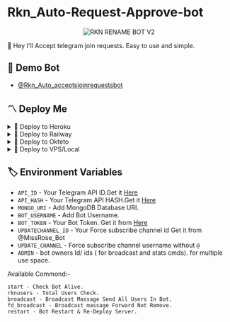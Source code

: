 # Rkn_Auto-Request-Approve-bot

<p align="center">
  <img src="https://graph.org/file/9dc402f2ba612e3f6dfbf.jpg" alt="RKN RENAME BOT V2">
</p>

👾 Hey I'll Accept telegram join requests. Easy to use and simple.

## 🚀 Demo Bot
- [@Rkn_Auto_acceptsjoinrequestsbot](https://t.me/Rkn_Auto_acceptsjoinrequestsbot)

<h2>〽️ Deploy Me </h2> 
  
<details><summary>📌 Deploy to Heroku </summary>
  
<a href="https://heroku.com/deploy?template=https://github.com/RknDeveloper/Rkn_Auto-Request-Approve-bot"> <img src="https://img.shields.io/badge/Deploy%20To%20Heroku-black?style=for-the-badge&logo=heroku" width="220" height="38.45"></p></a>
</details>

<details><summary>📌 Deploy to Railway </summary>
  
[![Deploy on Railway](https://railway.app/button.svg)](https://railway.app/new/template/w7jSPk)
</details>
  
<details><summary>📌 Deploy to Okteto </summary>
  
[![Deploy on Okteto](https://okteto.com/develop-okteto.svg)](https://cloud.okteto.com/deploy?repository=https://github.com/RknDeveloper/Rkn_Auto-Request-Approve-bot/)
</details>

<details><summary>📌 Deploy to VPS/Local </summary>


  ```ssh
  git clone https://github.com/RknDeveloper/Rkn_Auto-Request-Approve-bot
  pip3 install -r requirements.txt
  # fill config.py vars
  python3 bot.py
  ```

</details>

## 🏷 Environment Variables #
  - `API_ID` - Your Telegram API ID.Get it [Here](my.telegram.org)
  - `API_HASH` - Your Telegram API HASH.Get it [Here](my.telegram.org)
  - `MONGO_URI` - Add MongoDB Database URI.
  - `BOT_USERNAME` - Add Bot Username.
  - `BOT_TOKEN` - Your Bot Token. Get it from [Here](https://t.me/BotFather)
  - `UPDATECHANNEL_ID` - Your Force subscribe channel id Get it from @MissRose_Bot
  - `UPDATE_CHANNEL` - Force subscribe channel username without `@`
  - `ADMIN` - bot owners Id/ ids ( for broadcast and stats cmds). for multiple use space.

  Available Commond:-
  ```
start - Check Bot Alive.
rknusers - Total Users Check.
broadcast - Broadcast Massage Send All Users In Bot.
fd_broadcast - Broadcast massage Forward Not Remove.
restart - Bot Restart & Re-Deploy Server.
```
  
  

